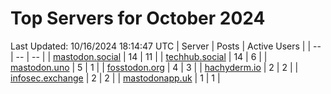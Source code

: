# Top Servers for October 2024
Last Updated: 10/16/2024 18:14:47 UTC
| Server | Posts | Active Users |
| -- | -- | -- |
| [mastodon.social](https://mastodon.social/tags/PowerShell) | 14 | 11 |
| [techhub.social](https://techhub.social/tags/PowerShell) | 14 | 6 |
| [mastodon.uno](https://mastodon.uno/tags/PowerShell) | 5 | 1 |
| [fosstodon.org](https://fosstodon.org/tags/PowerShell) | 4 | 3 |
| [hachyderm.io](https://hachyderm.io/tags/PowerShell) | 2 | 2 |
| [infosec.exchange](https://infosec.exchange/tags/PowerShell) | 2 | 2 |
| [mastodonapp.uk](https://mastodonapp.uk/tags/PowerShell) | 1 | 1 |
